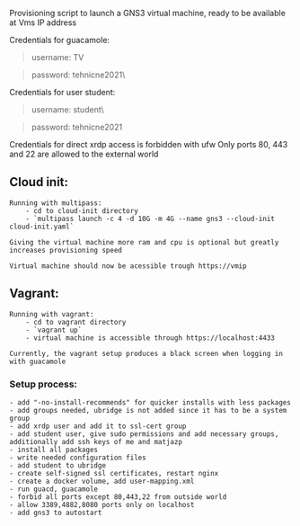 
Provisioning script to launch a GNS3 virtual machine,
ready to be available at Vms IP address

Credentials for guacamole:

> username: TV

> password: tehnicne2021\

Credentials for user student:


> username: student\

> password: tehnicne2021


Credentials for direct xrdp access is forbidden with ufw
Only ports 80, 443 and 22 are allowed to the external world


## Cloud init:
	Running with multipass: 
		- cd to cloud-init directory
		- `multipass launch -c 4 -d 10G -m 4G --name gns3 --cloud-init cloud-init.yaml`
	
	Giving the virtual machine more ram and cpu is optional but greatly increases provisioning speed

	Virtual machine should now be acessible trough https://vmip

	


## Vagrant:
	Running with vagrant:
		- cd to vagrant directory
		- `vagrant up`
		- virtual machine is accessible through https://localhost:4433

	Currently, the vagrant setup produces a black screen when logging in with guacamole

### Setup process:
	- add "-no-install-recommends" for quicker installs with less packages
	- add groups needed, ubridge is not added since it has to be a system group
	- add xrdp user and add it to ssl-cert group
	- add student user, give sudo permissions and add necessary groups, additionally add ssh keys of me and matjazp
	- install all packages
	- write needed configuration files 
	- add student to ubridge
	- create self-signed ssl certificates, restart nginx
	- create a docker volume, add user-mapping.xml
	- run guacd, guacamole
	- forbid all ports except 80,443,22 from outside world
	- allow 3389,4882,8080 ports only on localhost 
	- add gns3 to autostart